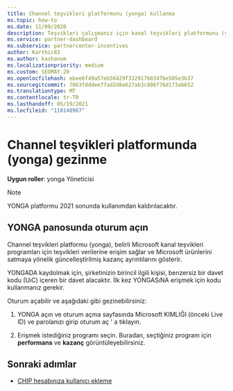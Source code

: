 ```yaml
---
title: Channel teşvikleri platformunu (yonga) kullanma
ms.topic: how-to
ms.date: 11/09/2020
description: Teşvikleri çalışmanız için kanal teşvikleri platformunu (yonga) nasıl kullanacağınızı öğrenin. Bu platform 2021 sonunda kullanımdan kaldırılacaktır.
ms.service: partner-dashboard
ms.subservice: partnercenter-incentives
author: Karthic83
ms.author: kashanum
ms.localizationpriority: medium
ms.custom: SEOMAY.20
ms.openlocfilehash: ebee6f49a57eb56429f33291768347be505e3b37
ms.sourcegitcommit: 7063fdddee77ad2d8e627ab3c806f76d173ab652
ms.translationtype: MT
ms.contentlocale: tr-TR
ms.lasthandoff: 05/19/2021
ms.locfileid: "110148967"
---
```

# <a name="navigate-the-channel-incentives-platform-chip"></a>Channel teşvikleri platformunda (yonga) gezinme

**Uygun roller**: yonga Yöneticisi

>[!NOTE]
>YONGA platformu 2021 sonunda kullanımdan kaldırılacaktır.

## <a name="sign-into-the-chip-dashboard"></a>YONGA panosunda oturum açın

Channel teşvikleri platformu (yonga), belirli Microsoft kanal teşvikleri programları için teşvikleri verilerine erişim sağlar ve Microsoft ürünlerini satmaya yönelik güncelleştirilmiş kazanç ayrıntılarını gösterir.

YONGADA kaydolmak için, şirketinizin birincil ilgili kişisi, benzersiz bir davet kodu (UıC) içeren bir davet alacaktır. İlk kez YONGASıNA erişmek için kodu kullanmanız gerekir.


Oturum açabilir ve aşağıdaki gibi gezinebilirsiniz:

1. YONGA açın ve oturum açma sayfasında Microsoft KIMLIĞI (önceki Live ID) ve parolanızı girip oturum aç ' a tıklayın.
 
1. Erişmek istediğiniz programı seçin.
Buradan, seçtiğiniz program için **performans** ve **kazanç** görüntüleyebilirsiniz. 

## <a name="next-steps"></a>Sonraki adımlar

- [CHIP hesabınıza kullanıcı ekleme](chip-users.md)